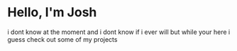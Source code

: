 # Hello, I'm Josh

i dont know at the moment 
and i dont know if i ever will 
but while your here i guess check out some of my projects

